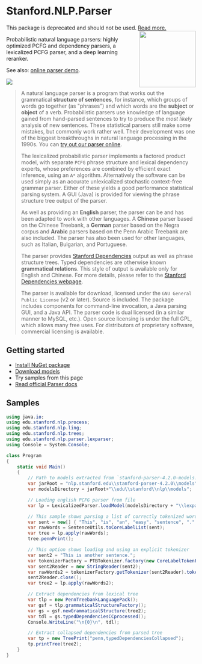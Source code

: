 # Stanford.NLP.Parser

<Note type="warning">
This package is deprecated and should not be used. <a href="../">Read more.</a>
</Note>
<img align="right" width="150" src="images/logo.png">

Probabilistic natural language parsers: highly optimized PCFG and dependency parsers, a lexicalized PCFG parser, and a deep learning reranker.

See also: [online parser demo](http://nlp.stanford.edu:8080/parser/).

[![](https://buildstats.info/nuget/Stanford.NLP.Parser)](https://www.nuget.org/packages/Stanford.NLP.Parser/)

> A natural language parser is a program that works out the grammatical **structure of sentences**, for instance, which groups of words go together (as "phrases") and which words are the **subject** or **object** of a verb. Probabilistic parsers use knowledge of language gained from hand-parsed sentences to try to produce the _most likely_ analysis of new sentences. These statistical parsers still make some mistakes, but commonly work rather well. Their development was one of the biggest breakthroughs in natural language processing in the 1990s. You can [try out our parser online](http://nlp.stanford.edu:8080/parser/).
>
> The lexicalized probabilistic parser implements a factored product model, with separate `PCFG` phrase structure and lexical dependency experts, whose preferences are combined by efficient exact inference, using an `A*` algorithm. Alternatively the software can be used simply as an accurate unlexicalized stochastic context-free grammar parser. Either of these yields a good performance statistical parsing system. A GUI (Java) is provided for viewing the phrase structure tree output of the parser.
>
> As well as providing an **English** parser, the parser can be and has been adapted to work with other languages. A **Chinese** parser based on the Chinese Treebank, a **German** parser based on the Negra corpus and **Arabic** parsers based on the Penn Arabic Treebank are also included. The parser has also been used for other languages, such as Italian, Bulgarian, and Portuguese.
>
> The parser provides [Stanford Dependencies](https://nlp.stanford.edu/software/stanford-dependencies.shtml) output as well as phrase structure trees. Typed dependencies are otherwise known **grammatical relations**. This style of output is available only for English and Chinese. For more details, please refer to the [Stanford Dependencies webpage](https://nlp.stanford.edu/software/stanford-dependencies.shtml).
>
> The parser is available for download, licensed under the `GNU General Public License` (v2 or later). Source is included. The package includes components for command-line invocation, a Java parsing GUI, and a Java API. The parser code is dual licensed (in a similar manner to MySQL, etc.). Open source licensing is under the full GPL, which allows many free uses. For distributors of proprietary software, commercial licensing is available.

## Getting started

- [Install NuGet package](https://www.nuget.org/packages/Stanford.NLP.Parser/)
- [Download models](https://nlp.stanford.edu/software/stanford-parser-4.2.0.zip)
- Try samples from this page
- [Read official Parser docs](https://nlp.stanford.edu/software/lex-parser.shtml)

## Samples

```csharp
using java.io;
using edu.stanford.nlp.process;
using edu.stanford.nlp.ling;
using edu.stanford.nlp.trees;
using edu.stanford.nlp.parser.lexparser;
using Console = System.Console;

class Program
{
    static void Main()
    {
        // Path to models extracted from `stanford-parser-4.2.0-models.jar`
        var jarRoot = "nlp.stanford.edu\\stanford-parser-4.2.0\\models";
        var modelsDirectory = jarRoot+"\\edu\\stanford\\nlp\\models";

        // Loading english PCFG parser from file
        var lp = LexicalizedParser.loadModel(modelsDirectory + "\\lexparser\\englishPCFG.ser.gz");

        // This sample shows parsing a list of correctly tokenized words
        var sent = new[] { "This", "is", "an", "easy", "sentence", "." };
        var rawWords = SentenceUtils.toCoreLabelList(sent);
        var tree = lp.apply(rawWords);
        tree.pennPrint();

        // This option shows loading and using an explicit tokenizer
        var sent2 = "This is another sentence.";
        var tokenizerFactory = PTBTokenizer.factory(new CoreLabelTokenFactory(), "");
        var sent2Reader = new StringReader(sent2);
        var rawWords2 = tokenizerFactory.getTokenizer(sent2Reader).tokenize();
        sent2Reader.close();
        var tree2 = lp.apply(rawWords2);

        // Extract dependencies from lexical tree
        var tlp = new PennTreebankLanguagePack();
        var gsf = tlp.grammaticalStructureFactory();
        var gs = gsf.newGrammaticalStructure(tree2);
        var tdl = gs.typedDependenciesCCprocessed();
        Console.WriteLine("\n{0}\n", tdl);

        // Extract collapsed dependencies from parsed tree
        var tp = new TreePrint("penn,typedDependenciesCollapsed");
        tp.printTree(tree2);
    }
}
```

